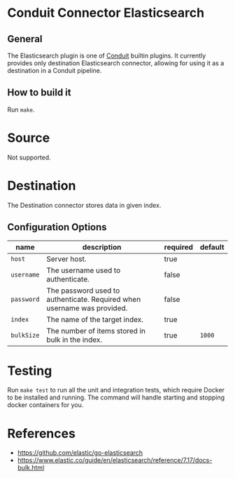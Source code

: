 # Conduit Connector Elasticsearch

## General
The Elasticsearch plugin is one of [Conduit](https://github.com/ConduitIO/conduit) builtin plugins.
It currently provides only destination Elasticsearch connector, allowing for using it as a destination in a Conduit pipeline.

## How to build it
Run `make`.

# Source

Not supported.

# Destination

The Destination connector stores data in given index.

## Configuration Options

| name       | description                                                             | required | default |
|------------|-------------------------------------------------------------------------|----------|---------|
| `host`     | Server host.                                                            | true     |         |
| `username` | The username used to authenticate.                                      | false    |         |
| `password` | The password used to authenticate. Required when username was provided. | false    |         |
| `index`    | The name of the target index.                                           | true     |         |
| `bulkSize` | The number of items stored in bulk in the index.                        | true     | `1000`  |

# Testing

Run `make test` to run all the unit and integration tests, which require Docker to be installed and running. The command will handle starting and stopping docker containers for you.

# References

- https://github.com/elastic/go-elasticsearch
- https://www.elastic.co/guide/en/elasticsearch/reference/7.17/docs-bulk.html
